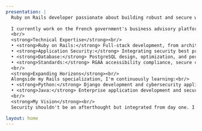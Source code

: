 ```yaml
---
presentation: |
  Ruby on Rails developer passionate about building robust and secure web applications. Currently pursuing Cybersecurity Engineering studies, I combine 9 years of development expertise with a security-first approach from the design phase.<br/>
  
  I currently work on the French government's business advisory platform, developing digital services that connect thousands of businesses with professional advisors. My focus: creating performant, accessible, and secure applications that make a real impact.<br/>
  <br/>
  <strong>Technical Expertise</strong><br/>
  • <strong>Ruby on Rails:</strong> Full-stack development, from architecture to production deployment<br/>
  • <strong>Application Security:</strong> Integrating security best practices throughout the development lifecycle<br/>
  • <strong>Database:</strong> PostgreSQL design, optimization, and performance tuning<br/>
  • <strong>Standards:</strong> RGAA accessibility compliance, secure coding practices<br/>
  <br/>
  <strong>Expanding Horizons</strong><br/>
  Alongside my Rails specialization, I'm continuously learning:<br/>
  • <strong>Python:</strong> Django development and cybersecurity applications<br/>
  • <strong>Java:</strong> Enterprise application development and security patterns<br/>
  <br/>
  <strong>My Vision</strong><br/>
  Security shouldn't be an afterthought but integrated from day one. I believe in building applications that are both performant and secure, contributing to a safer and more accessible web for everyone.

layout: home
---
```


